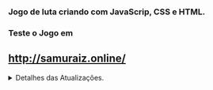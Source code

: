 ### Jogo de luta criando com JavaScrip, CSS e HTML.


### Teste o Jogo em 
## http://samuraiz.online/

<details>
  <summary>Detalhes das Atualizações. </summary>
  
  ### 1. Foi criado o canvas e inseridas as propriedades de velocidade, posição e gravidade.


![185760352-4a13aff2-1f7c-422c-9cae-6a10f6dffca1](https://user-images.githubusercontent.com/88566095/187563661-ec921730-3481-46ae-8ae4-06996a6b1db8.png)

### 2. Criados os keylisteners para movimentação dos personagens, adicionada habilidade de movimentação e pulo, ajustada a posição inicial dos personagens.

### 3. Adicionada a habilidade de atacar, criada a obrigatoriedade de que, para pular, seja preciso primeiro tocar o chão.


![185822090-dcafeb2b-b088-4931-951e-ee2e597199d8](https://user-images.githubusercontent.com/88566095/187563805-07181437-288a-4532-a7fd-1bf8093c51fd.png)


### 4. Adicionadas barras de vida funcionais.


![186041512-7db4a0a8-7af4-4f02-ac87-b236b2da1fed](https://user-images.githubusercontent.com/88566095/187563913-c37295f5-3ae2-4c40-a267-5edb0c7d52c3.png)


### 5. Criada a animação para a loja na imagem ao fundo.


![186070024-f2670b5b-304d-4bac-91f1-8eea21fa2d50](https://user-images.githubusercontent.com/88566095/187563973-93fc0fe4-3d5f-4197-9584-fbf84caa9b7c.png)


### 6. Adicionadas as sprites do jogador para ficar parado, andar, atacar, pular e cair.


![186308553-7c1d8407-18a0-4250-9fc1-5faca89b6906](https://user-images.githubusercontent.com/88566095/187564057-aa96a1c2-0f28-4589-afd3-846d3b10fc7b.png)


### 7. Adicionadas as sprites do jogador 2 para ficar parado, andar, atacar, pular e cair.

### 8. Adicionada colisão e acerto de dano para os dois jogadores.

###  (Fim do tutorial) Até este ponto, o jogo foi criado com base no vídeo do YouTube de Chris Courses
https://www.youtube.com/watch?v=vyqbNFMDRGQ&ab_channel=ChrisCourses


### 9. Mudanças no código e refatoração em funções.

### 10. Adicionado guia mostrando os controles, adicionado botão para mostrar os controles, criada animação para a morte, adicionado botão para tocar a música de fundo.

### 11. Adicionada a possibilidade de trocar a imagem de fundo clicando no botão "Background".

### 12. O index.html foi refatorado e também foi criado o style.css para deixar o código mais limpo.

~~### 13. Adicionados botões para quem acessar via dispositivos móveis poder testar controlar um dos jogadores.~~

### 14. Adicionados botões para escolher os personagens.

![Capturar](https://user-images.githubusercontent.com/88566095/187564349-83ca81ad-a32a-4dbc-b3ca-1669b8e1f360.PNG)

### 15. Adicionado novo personagem e animações de ataque.

### 16. Adicionado contador para o ataque especial.

### 17. Corrigidos bugs visuais e no ataque do jogador 2.

### 18. Ajustado o bug que fazia com que os ataques especiais do jogador 2 não funcionassem corretamente.

### 19. Sprites atualizadas para funcionarem corretamente com as correções.

### 20. Iserido um novo personagem.


</details>


